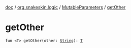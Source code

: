 [doc](../../index.md) / [org.snakeskin.logic](../index.md) / [MutableParameters](index.md) / [getOther](./get-other.md)

# getOther

`fun <T> getOther(other: `[`String`](https://kotlinlang.org/api/latest/jvm/stdlib/kotlin/-string/index.html)`): `[`T`](get-other.md#T)
